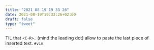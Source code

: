 ```yaml
---
title: "2021 08 19 19 33 26"
date: 2021-08-19T19:33:26+02:00
draft: false
type: "tweet"
---
```

TIL that `<C-R>.` (mind the leading dot) allow to paste the last piece of inserted text. `#vim`
